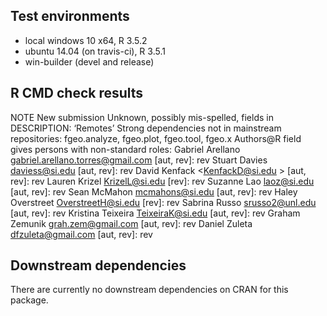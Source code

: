 ## Test environments

* local windows 10 x64, R 3.5.2
* ubuntu 14.04 (on travis-ci), R 3.5.1
* win-builder (devel and release)

## R CMD check results

NOTE
New submission
Unknown, possibly mis-spelled, fields in DESCRIPTION:
  ‘Remotes’
Strong dependencies not in mainstream repositories:
  fgeo.analyze, fgeo.plot, fgeo.tool, fgeo.x
Authors@R field gives persons with non-standard roles:
  Gabriel Arellano <gabriel.arellano.torres@gmail.com> [aut, rev]: rev
  Stuart Davies <daviess@si.edu> [aut, rev]: rev
  David Kenfack <KenfackD@si.edu > [aut, rev]: rev
  Lauren Krizel <KrizelL@si.edu> [rev]: rev
  Suzanne Lao <laoz@si.edu> [aut, rev]: rev
  Sean McMahon <mcmahons@si.edu> [aut, rev]: rev
  Haley Overstreet <OverstreetH@si.edu> [rev]: rev
  Sabrina Russo <srusso2@unl.edu> [aut, rev]: rev
  Kristina Teixeira <TeixeiraK@si.edu> [aut, rev]: rev
  Graham Zemunik <grah.zem@gmail.com> [aut, rev]: rev
  Daniel Zuleta <dfzuleta@gmail.com> [aut, rev]: rev

## Downstream dependencies

There are currently no downstream dependencies on CRAN for this package.
